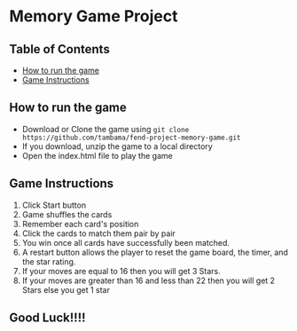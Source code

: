 # Memory Game Project

## Table of Contents

* [How to run the game](#how-to-run-the-game)
* [Game Instructions](#game-instructions)

## How to run the game

* Download or Clone the game using `git clone https://github.com/tambama/fend-project-memory-game.git`
* If you download, unzip the game to a local directory
* Open the index.html file to play the game

## Game Instructions

1. Click Start button
2. Game shuffles the cards
3. Remember each card's position
4. Click the cards to match them pair by pair
5. You win once all cards have successfully been matched.
6. A restart button allows the player to reset the game board, the timer, and the star rating.
7. If your moves are equal to 16 then you will get 3 Stars.
8. If your moves are greater than 16 and less than 22 then you will get 2 Stars else you get 1 star

## Good Luck!!!!
